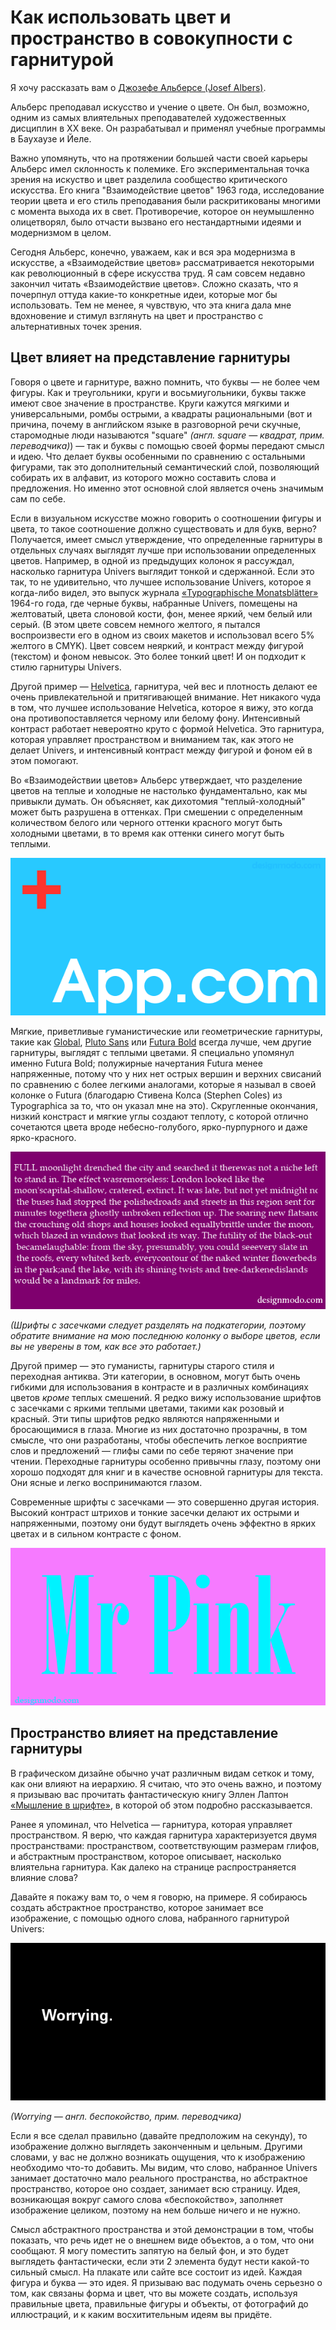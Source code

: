 # Как использовать цвет и пространство в совокупности с гарнитурой

Я хочу рассказать вам о [Джозефе Альберсе (Josef Albers)][1].

Альберс преподавал искусство и учение о цвете. Он был, возможно, одним из 
самых влиятельных преподавателей художественных дисциплин в XX веке. Он 
разрабатывал и применял учебные программы в Баухаузе и Йеле.

Важно упомянуть, что на протяжении большей части своей карьеры Альберс имел 
склонность к полемике. Его экспериментальная точка зрения на искуство и цвет 
разделила сообщество критического искусства. Его книга "Взаимодействие цветов" 
1963 года, исследование теории цвета и его стиль преподавания были 
раскритикованы многими с момента выхода их в свет. Противоречие, которое он 
неумышленно олицетворял, было отчасти вызвано его нестандартными идеями и 
модернизмом в целом.

Сегодня Альберс, конечно, уважаем, как и вся эра модернизма в искусстве, а 
«Взаимодействие цветов» рассматривается некоторыми как революционный в сфере 
искусства труд. Я сам совсем недавно закончил читать «Взаимодействие цветов». 
Сложно сказать, что я почерпнул оттуда какие-то конкретные идеи, которые мог 
бы использовать. Тем не менее, я чувствую, что эта книга дала мне вдохновение 
и стимул взглянуть на цвет и пространство с альтернативных точек зрения.

## Цвет влияет на представление гарнитуры

Говоря о цвете и гарнитуре, важно помнить, что буквы — не более чем фигуры. 
Как и треугольники, круги и восьмиугольники, буквы также имеют свое значение в 
пространстве. Круги кажутся мягкими и универсальными, ромбы острыми, а 
квадраты рациональными (вот и причина, почему в английском языке в разговорной 
речи скучные, старомодные люди называются "square" *(англ. square — квадрат, 
прим. переводчика)*) — так и буквы с помощью своей формы передают смысл и идею. 
Что делает буквы особенными по сравнению с остальными фигурами, так это 
дополнительный семантический слой, позволяющий собирать их в алфавит, из 
которого можно составить слова и предложения. Но именно этот основной слой 
является очень значимым сам по себе.

Если в визуальном искусстве можно говорить о соотношении фигуры и цвета, то 
такое соотношение должно существовать и для букв, верно? Получается, имеет 
смысл утверждение, что определенные гарнитуры в отдельных случаях выглядят 
лучше при использовании определенных цветов. Например, в одной из предыдущих 
колонок я рассуждал, насколько гарнитура Univers выглядит тонкой и сдержанной. 
Если это так, то не удивительно, что лучшее использование Univers, которое я 
когда-либо видел, это выпуск журнала [«Typographische Monatsblätter»][2] 
1964-го года, где черные буквы, набранные Univers, помещены на желтоватый, 
цвета слоновой кости, фон, менее яркий, чем белый или серый. (В этом цвете 
совсем немного желтого, я пытался воспроизвести его в одном из своих макетов 
и использовал всего 5% желтого в CMYK). Цвет совсем неяркий, и контраст между 
фигурой (текстом) и фоном невысок. Это более тонкий цвет! И он подходит к 
стилю гарнитуры Univers.

Другой пример — [Helvetica][3], гарнитура, чей вес и плотность делают ее очень 
привлекательной и притягивающей внимание. Нет никакого чуда в том, что лучшее 
использование Helvetica, которое я вижу, это когда она противопоставляется 
черному или белому фону. Интенсивный контраст работает невероятно круто 
с формой Helvetica. Это гарнитура, которая управляет пространством и вниманием 
так, как этого не делает Univers, и интенсивный контраст между фигурой и фоном 
ей в этом помогают.

Во «Взаимодействии цветов» Альберс утверждает, что разделение цветов на теплые 
и холодные не настолько фундаментально, как мы привыкли думать. Он объясняет, 
как дихотомия "теплый-холодный" может быть разрушена в оттенках. При смешении 
с определенным количеством белого или черного оттенки красного могут быть 
холодными цветами, в то время как оттенки синего могут быть теплыми.

![image](img/app.png)

Мягкие, приветливые гуманистические или геометрические гарнитуры, такие как 
[Global][4], [Pluto Sans][5] или [Futura Bold][6] всегда лучше, чем другие 
гарнитуры, выглядят с теплыми цветами. Я специально упомянул именно Futura 
Bold; полужирные начертания Futura менее напряженные, потому что у них нет 
острых вершин и верхних свисаний по сравнению с более легкими аналогами, 
которые я называл в своей колонке о Futura (благодарю Стивена Колса 
(Stephen Coles) из Typographica за то, что он указал мне на это). Скругленные 
окончания, низкий констраст и мягкие углы создают теплоту, с которой отлично 
сочетаются цвета вроде небесно-голубого, ярко-пурпурного и даже 
ярко-красного.

![image](img/serif.png)

*(Шрифты с засечками следует разделять на подкатегории, поэтому обратите 
внимание на мою последнюю колонку о выборе цветов, если вы не уверены в том, 
как все это работает.)*

Другой пример — это гуманисты, гарнитуры старого стиля и переходная антиква. 
Эти категории, в основном, могут быть очень гибкими для использования в 
контрасте и в различных комбинациях цветов *кроме* теплых смешений. Я редко 
вижу использование шрифтов с засечками с яркими теплыми цветами, такими как 
розовый и красный. Эти типы шрифтов редко являются напряженными и бросающимися 
в глаза. Многие из них достаточно прозрачны, в том смысле, что они разработаны, 
чтобы обеспечить легкое восприятие слов и предложений — глифы сами по себе 
теряют значение при чтении. Переходные гарнитуры особенно привычны глазу, 
поэтому они хорошо подходят для книг и в качестве основной гарнитуры для 
текста. Они ясные и легко воспринимаются глазом.

Современные шрифты с засечками — это совершенно другая история. Высокий 
контраст штрихов и тонкие засечки делают их острыми и напряженными, поэтому 
они будут выглядеть очень эффектно в ярких цветах и в сильном контрасте с фоном.

![image](img/Pink.png)

## Пространство влияет на представление гарнитуры

В графическом дизайне обычно учат различным видам сеткок и тому, как они влияют 
на иерархию. Я считаю, что это очень важно, и поэтому я призываю вас прочитать 
фантастическую книгу Эллен Лаптон [«Мышление в шрифте»][7], в которой об этом 
подробно рассказывается.

Ранее я упоминал, что Helvetica — гарнитура, которая управляет пространством. 
Я верю, что каждая гарнитура характеризуется двумя пространствами: 
пространством, соответствующим размерам глифов, и абстрактным пространством, 
которое описывает, насколько влиятельна гарнитура. Как далеко на странице 
распространяется влияние слова?

Давайте я покажу вам то, о чем я говорю, на примере. Я собираюсь создать 
абстрактное пространство, которое занимает все изображение, с помощью одного 
слова, набранного гарнитурой Univers:

![image](img/worrying.png)

*(Worrying — англ. беспокойство, прим. переводчика)*

Если я все сделал правильно (давайте предположим на секунду), то изображение 
должно выглядеть законченным и цельным. Другими словами, у вас не должно 
возникать ощущения, что к изображению необходимо что-то добавить. Мы видим, что 
слово, набранное Univers занимает достаточно мало реального пространства, но 
абстрактное пространство, которое оно создает, занимает всю страницу. Идея, 
возникающая вокруг самого слова «беспокойство», заполняет изображение целиком, 
поэтому на нем больше ничего и не нужно.

Смысл абстрактного пространства и этой демонстрации в том, чтобы показать, что 
речь идет не о внешнем виде объектов, а о том, что они сообщают. Я могу 
поместить запятую на белый фон, и это будет выглядеть фантастически, если эти 
2 элемента будут нести какой-то сильный смысл. На плакате или сайте все состоит 
из идей. Каждая фигура и буква — это идея. Я призываю вас подумать очень 
серьезно о том, как связаны форма и цвет, что вы можете создать, используя 
правильные цвета, правильные фигуры и объекты, от фотографий до иллюстраций, 
и к каким восхитительным идеям вы придёте.

[1]: http://en.wikipedia.org/wiki/Josef_Albers
[2]: http://fontsinuse.com/uses/2143/typographische-monatsblaetter-1964-issue-8-9
[3]: http://designmodo.com/helvetica-font/
[4]: http://www.myfonts.com/fonts/dstype/global/
[5]: http://www.myfonts.com/fonts/hvdfonts/pluto-sans/
[6]: http://www.myfonts.com/fonts/tilde/futura/bold/
[7]: http://www.thinkingwithtype.com/contents/grid/
